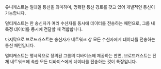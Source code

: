 유니캐스트는 일대일 통신을 의미하며, 명확한 통신 경로를 갖고 있어 개별적인 통신이 가능합니다.

멀티캐스트는 한 송신자가 여러 수신자를 동시에 데이터를 전송하는 패턴으로, 그룹 내 특정 데이터를 동시에 전달할 때 적합합니다. 

마지막으로 브로드캐스트는 송신자가 네트워크 상 모든 수신자에게 데이터를 전송하는 통신 패턴입니다. 

멀티캐스트는 명시적으로 정의된 그룹의 디바이스에 제공하는 반면, 브로드캐스트는 전체 네트워크에 속한 모든 디바이스에게 데이터를 전송하는 것이 특징입니다.